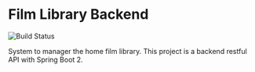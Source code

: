 # Film Library Backend
![Build Status](https://img.shields.io/jenkins/build?jobUrl=http://ec2-54-170-150-212.eu-west-1.compute.amazonaws.com/job/film-library-ci/&style=for-the-badge)

System to manager the home film library. This project is a backend restful API with Spring Boot 2.
